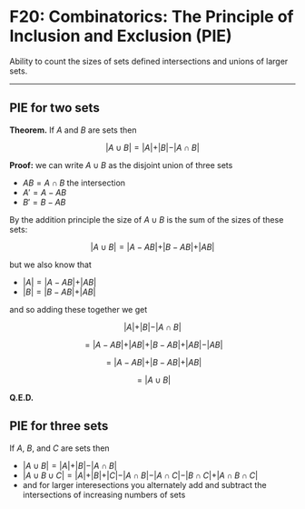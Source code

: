 # F20: Combinatorics: The Principle of Inclusion and Exclusion (PIE)

Ability to count the sizes of sets defined intersections and unions of larger sets.

---
## PIE for two sets

**Theorem.** If $A$ and $B$ are sets then

$$\vert A \cup B \vert = \vert A \vert + \vert B \vert - \vert A\cap B \vert$$

**Proof:**
we can write $A\cup B$ as the disjoint union of three sets
* $AB = A\cap B$ the intersection
* $A' = A - AB$
* $B' = B - AB$

By the addition principle the size of $A\cup B$ is the sum of the sizes of these sets:

$$\vert A \cup B \vert = \vert A - AB\vert + \vert B - AB\vert + \vert AB \vert$$

but we also know that 
* $\vert A \vert = \vert A - AB\vert + \vert AB \vert$
* $\vert B\vert = \vert B - AB\vert + \vert AB \vert$

and so adding these together we get

$$ \vert A \vert + \vert B \vert - \vert A\cap B\vert $$

$$=  \vert A - AB\vert + \vert AB \vert +  \vert B - AB\vert + \vert AB \vert - \vert AB \vert$$

$$=\vert A - AB\vert  +  \vert B - AB\vert  + \vert AB \vert$$

$$ = \vert A \cup B \vert$$

**Q.E.D.**


## PIE for three sets
If $A$, $B$, and $C$ are sets then
* $\vert A \cup B \vert = \vert A \vert + \vert B \vert - \vert A\cap B \vert$
* $\vert A \cup B \cup C \vert = \vert A \vert + \vert B \vert+ \vert C \vert  - \vert A\cap B \vert - \vert A\cap C \vert - \vert B\cap C \vert + \vert A\cap B \cap C\vert$
* and for larger interesections you alternately add and subtract the intersections of increasing numbers of sets
